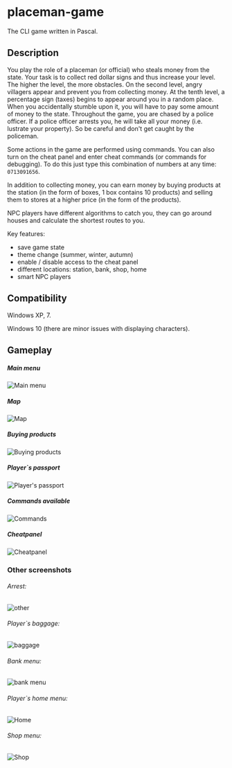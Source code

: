 # placeman-game
The CLI game written in Pascal.

## Description

You play the role of a placeman (or official) who steals money from the state. Your task is to collect red dollar signs and thus increase your level. The higher the level, the more obstacles. On the second level, angry villagers appear and prevent you from collecting money. At the tenth level, a percentage sign (taxes) begins to appear around you in a random place. When you accidentally stumble upon it, you will have to pay some amount of money to the state. Throughout the game, you are chased by a police officer. If a police officer arrests you, he will take all your money (i.e. lustrate your property). So be careful and don't get caught by the policeman.

Some actions in the game are performed using commands. You can also turn on the cheat panel and enter cheat commands (or commands for debugging). To do this just type this combination of numbers at any time: `0713091656`.

In addition to collecting money, you can earn money by buying products at the station (in the form of boxes, 1 box contains 10 products) and selling them to stores at a higher price (in the form of the products).

NPC players have different algorithms to catch you, they can go around houses and calculate the shortest routes to you.

Key features:
 - save game state
 - theme change (summer, winter, autumn)
 - enable / disable access to the cheat panel
 - different locations: station, bank, shop, home
 - smart NPC players

## Compatibility
Windows XP, 7.

Windows 10 (there are minor issues with displaying characters).

## Gameplay
##### Main menu
![Main menu](https://i.postimg.cc/7hvCCbfm/Screenshot-24.png "Main menu")

##### Map
![Map](https://i.postimg.cc/hjQzPVPX/Screenshot-23.png "Map")

##### Buying products
![Buying products](https://i.postimg.cc/25KLD0mp/Screenshot-22.png "Buying products")

##### Player`s passport
![Player's passport](https://i.postimg.cc/jdbwtwVj/Screenshot-26.png "Player's passport")

##### Commands available
![Commands](https://i.postimg.cc/8ch7LDvD/Screenshot-25.png "Commands")

##### Cheatpanel
![Cheatpanel](https://i.postimg.cc/FFcdMbBq/Screenshot-27.png "Cheatpanel")

### Other screenshots
###### Arrest:
![other](https://i.postimg.cc/bw6sxmZG/Screenshot-28.png "other")

###### Player`s baggage:
![baggage](https://i.postimg.cc/s2qx819s/Screenshot-32.png "baggage")

###### Bank menu:
![bank menu](https://i.postimg.cc/pXJ9TWxJ/Screenshot-29.png "bank menu")

###### Player`s home menu:
![Home](https://i.postimg.cc/sgfMGkgd/Screenshot-30.png "Home")

###### Shop menu:
![Shop](https://i.postimg.cc/pdpyqKjs/Screenshot-31.png "Shop")